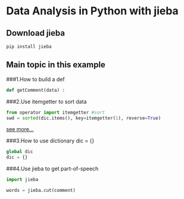 # Data Analysis in Python with jieba 

## Download jieba

```
pip install jieba
```

## Main topic in this example

###1.How to build a def 

```python
def getComment(data) : 
```

###2.Use itemgetter to sort data

```python
from operator import itemgetter #sort
swd = sorted(dic.items(), key=itemgetter(1), reverse=True)
```
[see more...](https://docs.python.org/3.5/howto/sorting.html)

###3.How to use dictionary dic = {}

```python
global dic
dic = {}
```
###4.Use jieba to get part-of-speech

```python
import jieba 

words = jieba.cut(comment) 
```

